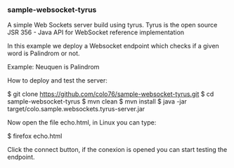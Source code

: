 ### sample-websocket-tyrus

A simple Web Sockets server build using tyrus. Tyrus is the open source JSR 356 - Java API for WebSocket reference implementation 

In this example we deploy a Websocket endpoint which checks if a given word is Palindrom or not.

Example: Neuquen is Palindrom

How to deploy and test the server:

$ git clone https://github.com/colo76/sample-websocket-tyrus.git
$ cd sample-websocket-tyrus 
$ mvn clean
$ mvn install
$ java -jar target/colo.sample.websockets.tyrus-server.jar 

Now open the file echo.html, in Linux you can type:

$ firefox echo.html 

Click the connect button, if the conexion is opened you can start testing the endpoint.


